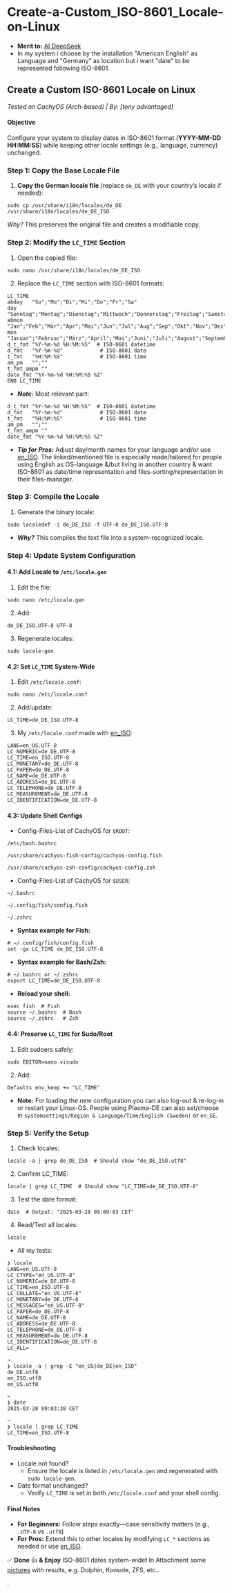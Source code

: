# Create-a-Custom_ISO-8601_Locale-on-Linux

* **Merit to:** [AI DeepSeek](https://chat.deepseek.com/)
* In my system i choose by the installation "American English" as Language and "Germany" as location but i want "date"
to be represented following ISO-8601.

## Create a Custom ISO-8601 Locale on Linux

*Tested on CachyOS (Arch-based) | By: [tony advantaged]*

#### Objective

Configure your system to display dates in ISO-8601 format (**YYYY-MM-DD HH:MM:SS**) while keeping other locale settings (e.g., language, currency) unchanged.

### Step 1: Copy the Base Locale File

1. **Copy the German locale file** (replace `de_DE` with your country’s locale if needed):

```
sudo cp /usr/share/i18n/locales/de_DE /usr/share/i18n/locales/de_DE_ISO
```

*Why?* This preserves the original file and creates a modifiable copy.

### Step 2: Modify the `LC_TIME` Section

1. Open the copied file:

```
sudo nano /usr/share/i18n/locales/de_DE_ISO
```

2. Replace the `LC_TIME` section with ISO-8601 formats:

```
LC_TIME
abday   "So";"Mo";"Di";"Mi";"Do";"Fr";"Sa"
day     "Sonntag";"Montag";"Dienstag";"Mittwoch";"Donnerstag";"Freitag";"Samstag"
abmon   "Jan";"Feb";"Mär";"Apr";"Mai";"Jun";"Jul";"Aug";"Sep";"Okt";"Nov";"Dez"
mon     "Januar";"Februar";"März";"April";"Mai";"Juni";"Juli";"August";"September";"Oktober";"November";"Dezember"
d_t_fmt "%Y-%m-%d %H:%M:%S"  # ISO-8601 datetime
d_fmt   "%Y-%m-%d"            # ISO-8601 date
t_fmt   "%H:%M:%S"            # ISO-8601 time
am_pm   "";""
t_fmt_ampm ""
date_fmt "%Y-%m-%d %H:%M:%S %Z"
END LC_TIME
```

* ***Note:*** Most relevant part:

```
d_t_fmt "%Y-%m-%d %H:%M:%S"  # ISO-8601 datetime
d_fmt   "%Y-%m-%d"            # ISO-8601 date
t_fmt   "%H:%M:%S"            # ISO-8601 time
am_pm   "";""
t_fmt_ampm ""
date_fmt "%Y-%m-%d %H:%M:%S %Z"
```

* ***Tip for Pros:*** Adjust day/month names for your language and/or use [en_ISO](en_ISO). The linked/mentioned file is especially made/tailored for people using English as OS-language &/but living in another country & want ISO-8601 as date/time representation and files-sorting/representation in their files-manager.

### Step 3: Compile the Locale

1. Generate the binary locale:

```
sudo localedef -i de_DE_ISO -f UTF-8 de_DE_ISO.UTF-8
```

* ***Why?*** This compiles the text file into a system-recognized locale.

### Step 4: Update System Configuration

#### 4.1: Add Locale to `/etc/locale.gen`

1. Edit the file:

```
sudo nano /etc/locale.gen
```

2. Add:

```
de_DE_ISO.UTF-8 UTF-8
```

3. Regenerate locales:

```
sudo locale-gen
```

#### 4.2: Set `LC_TIME` System-Wide

1. Edit `/etc/locale.conf`:

```
sudo nano /etc/locale.conf
```

2. Add/update:

```
LC_TIME=de_DE_ISO.UTF-8
```

3. My `/etc/locale.conf` made with [en_ISO](en_ISO):

```
LANG=en_US.UTF-8
LC_NUMERIC=de_DE.UTF-8
LC_TIME=en_ISO.UTF-8
LC_MONETARY=de_DE.UTF-8
LC_PAPER=de_DE.UTF-8
LC_NAME=de_DE.UTF-8
LC_ADDRESS=de_DE.UTF-8
LC_TELEPHONE=de_DE.UTF-8
LC_MEASUREMENT=de_DE.UTF-8
LC_IDENTIFICATION=de_DE.UTF-8

```

#### 4.3: Update Shell Configs

* Config-Files-List of CachyOS for `$ROOT`:

```
/etc/bash.bashrc

/usr/share/cachyos-fish-config/cachyos-config.fish

/usr/share/cachyos-zsh-config/cachyos-config.zsh

```

* Config-Files-List of CachyOS for `$USER`:

```
~/.bashrc

~/.config/fish/config.fish

~/.zshrc

```


* **Syntax example for Fish:**

```
# ~/.config/fish/config.fish
set -gx LC_TIME de_DE_ISO.UTF-8
```

* **Syntax example for Bash/Zsh:**

```
# ~/.bashrc or ~/.zshrc
export LC_TIME=de_DE_ISO.UTF-8
```

* **Reload your shell:**

```
exec fish  # Fish
source ~/.bashrc  # Bash
source ~/.zshrc   # Zsh
```

#### 4.4: Preserve `LC_TIME` for Sudo/Root

1. Edit sudoers safely:

```
sudo EDITOR=nano visudo
```

2. Add:

```
Defaults env_keep += "LC_TIME"
```

* **Note:** For loading the new configuration you can also log-out & re-log-in or restart your Linux-OS. People using Plasma-DE can also set/choose in `systemsettings/Region & Language/Time/English (Sweden)` or `en_SE`.

### Step 5: Verify the Setup

1. Check locales:


```
locale -a | grep de_DE_ISO  # Should show "de_DE_ISO.utf8"
```

2. Confirm LC_TIME:

```
locale | grep LC_TIME  # Should show "LC_TIME=de_DE_ISO.UTF-8"
```

3. Test the date format:

```
date  # Output: "2025-03-28 09:09:03 CET"
```

4. Read/Test all locales:

```
locale
```

* All my tests:

```
❯ locale
LANG=en_US.UTF-8
LC_CTYPE="en_US.UTF-8"
LC_NUMERIC=de_DE.UTF-8
LC_TIME=en_ISO.UTF-8
LC_COLLATE="en_US.UTF-8"
LC_MONETARY=de_DE.UTF-8
LC_MESSAGES="en_US.UTF-8"
LC_PAPER=de_DE.UTF-8
LC_NAME=de_DE.UTF-8
LC_ADDRESS=de_DE.UTF-8
LC_TELEPHONE=de_DE.UTF-8
LC_MEASUREMENT=de_DE.UTF-8
LC_IDENTIFICATION=de_DE.UTF-8
LC_ALL=

~
❯ locale -a | grep -E "en_US|de_DE|en_ISO"
de_DE.utf8
en_ISO.utf8
en_US.utf8

~
❯ date
2025-03-28 09:03:38 CET

~
❯ locale | grep LC_TIME
LC_TIME=en_ISO.UTF-8

```

#### Troubleshooting
* Locale not found?
    * Ensure the locale is listed in `/etc/locale.gen` and regenerated with `sudo locale-gen`. 
* Date format unchanged?
    * Verify `LC_TIME` is set in both `/etc/locale.conf` and your shell config. 

#### Final Notes
* **For Beginners:** Follow steps exactly—case sensitivity matters (e.g., `.UTF-8` vs `.utf8`)
* **For Pros:** Extend this to other locales by modifying `LC_*` sections as needed or use [en_ISO](en_ISO).

✅ **Done** 👍 **& Enjoy** ISO-8601 dates system-wide❗️ In Attachment some [pictures](Pictures/) with results, e.g. Dolphin, Konsole, ZFS, etc..

.
